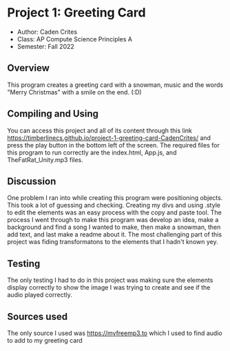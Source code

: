 # Project 1: Greeting Card

* Author: Caden Crites
* Class:  AP Compute Science Principles A
* Semester: Fall 2022

## Overview

This program creates a greeting card with a snowman, music and the words "Merry Christmas" with a smile on the end. (:D)

## Compiling and Using
You can access this project and all of its content through this link https://timberlinecs.github.io/project-1-greeting-card-CadenCrites/ and press the play button in the bottom left of the screen. The required files for this program to run correctly are the index.html, App.js, and TheFatRat_Unity.mp3 files.
## Discussion

One problem I ran into while creating this program were positioning objects. This took a lot of guessing and checking. Creating my divs and using .style to edit the elements was an easy process with the copy and paste tool. The process I went through to make this program was develop an idea, make a background and find a song I wanted to make, then make a snowman, then add text, and last make a readme about it. The most challenging part of this project was fiding transformatons to the elements that I hadn't known yey.
## Testing

The only testing I had to do in this project was making sure the elements display correctly to show the image I was trying to create and see if the audio played correctly.
## Sources used

The only source I used was https://myfreemp3.to which I used to find audio to add to my greeting card


